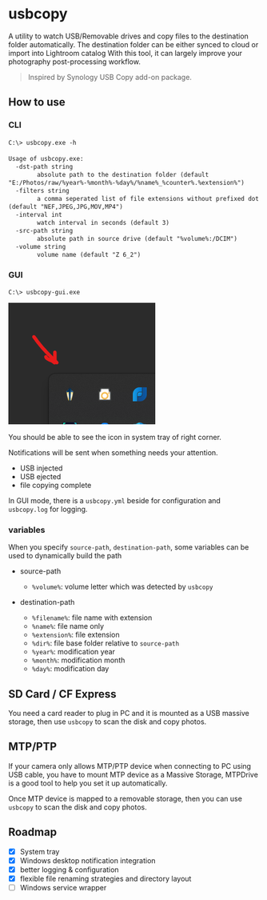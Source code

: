 # usbcopy

A utility to watch USB/Removable drives and copy files to the destination folder automatically. 
The destination folder can be either synced to cloud or import into Lightroom catalog
With this tool, it can largely improve your photography post-processing workflow.

> Inspired by Synology USB Copy add-on package.

## How to use

### CLI

```
C:\> usbcopy.exe -h

Usage of usbcopy.exe:
  -dst-path string
        absolute path to the destination folder (default "E:/Photos/raw/%year%-%month%-%day%/%name%_%counter%.%extension%")
  -filters string
        a comma seperated list of file extensions without prefixed dot (default "NEF,JPEG,JPG,MOV,MP4")
  -interval int
        watch interval in seconds (default 3)
  -src-path string
        absolute path in source drive (default "%volume%:/DCIM")
  -volume string
        volume name (default "Z 6_2")
```

### GUI

```
C:\> usbcopy-gui.exe
```

![img.png](img.png)

You should be able to see the icon in system tray of right corner.

Notifications will be sent when something needs your attention.
- USB injected
- USB ejected
- file copying complete

In GUI mode, there is a `usbcopy.yml` beside for configuration and `usbcopy.log` for logging.

### variables

When you specify `source-path`, `destination-path`, some variables can be used to dynamically build the path

- source-path
  - `%volume%`: volume letter which was detected by `usbcopy`

- destination-path
  - `%filename%`: file name with extension
  - `%name%`: file name only
  - `%extension%`: file extension
  - `%dir%`: file base folder relative to `source-path`
  - `%year%`: modification year
  - `%month%`: modification month
  - `%day%`: modification day

## SD Card / CF Express

You need a card reader to plug in PC and it is mounted as a USB massive storage, then use `usbcopy` to scan the disk and copy photos.

## MTP/PTP

If your camera only allows MTP/PTP device when connecting to PC using USB cable, you have to mount MTP device as a Massive Storage,
MTPDrive is a good tool to help you set it up automatically.

Once MTP device is mapped to a removable storage, then you can use `usbcopy` to scan the disk and copy photos.


## Roadmap

- [x] System tray
- [x] Windows desktop notification integration
- [x] better logging & configuration
- [x] flexible file renaming strategies and directory layout
- [ ] Windows service wrapper
